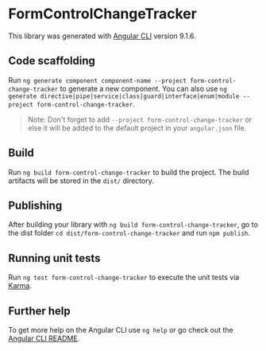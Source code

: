 # FormControlChangeTracker

This library was generated with [Angular CLI](https://github.com/angular/angular-cli) version 9.1.6.

## Code scaffolding

Run `ng generate component component-name --project form-control-change-tracker` to generate a new component. You can also use `ng generate directive|pipe|service|class|guard|interface|enum|module --project form-control-change-tracker`.
> Note: Don't forget to add `--project form-control-change-tracker` or else it will be added to the default project in your `angular.json` file. 

## Build

Run `ng build form-control-change-tracker` to build the project. The build artifacts will be stored in the `dist/` directory.

## Publishing

After building your library with `ng build form-control-change-tracker`, go to the dist folder `cd dist/form-control-change-tracker` and run `npm publish`.

## Running unit tests

Run `ng test form-control-change-tracker` to execute the unit tests via [Karma](https://karma-runner.github.io).

## Further help

To get more help on the Angular CLI use `ng help` or go check out the [Angular CLI README](https://github.com/angular/angular-cli/blob/master/README.md).
